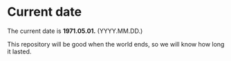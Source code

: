 # Current date

The current date is **1971.05.01.** (YYYY.MM.DD.)

This repository will be good when the world ends, so we will know how long it lasted.